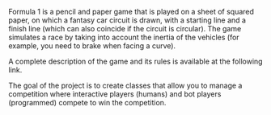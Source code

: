 Formula 1 is a pencil and paper game that is played on a sheet of squared paper, on which a fantasy car circuit is drawn, with a starting line and a finish line (which can also coincide if the circuit is circular). The game simulates a race by taking into account the inertia of the vehicles (for example, you need to brake when facing a curve).

A complete description of the game and its rules is available at the following link.

The goal of the project is to create classes that allow you to manage a competition where interactive players (humans) and bot players (programmed) compete to win the competition.
